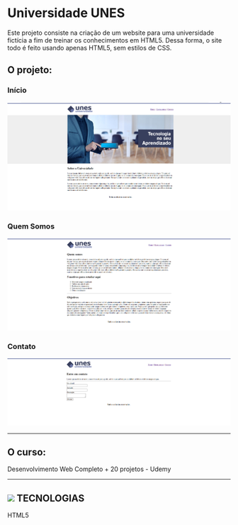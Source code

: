 
# Universidade UNES
Este projeto consiste na criação de um website para uma universidade fictícia a fim de treinar os conhecimentos em HTML5. Dessa forma, o site todo é feito usando apenas HTML5, sem estilos de CSS.

<h2>O projeto:</h2>

<h3>Início</h3>

![](screenshot1.PNG)

<h3>Quem Somos</h3>

![](screenshot2.PNG)

<h3>Contato</h3>

![](screenshot3.PNG)

<hr>

<h2>O curso:</h2>

<p>Desenvolvimento Web Completo + 20 projetos - Udemy</p>

<hr>
<h2> <img src="https://www.flaticon.com/svg/vstatic/svg/60/60473.svg?token=exp=1616376511~hmac=dc9bd8bae86d6594e477286bc3347e8a" width="20px" text-align="left"> TECNOLOGIAS</h2>

HTML5

